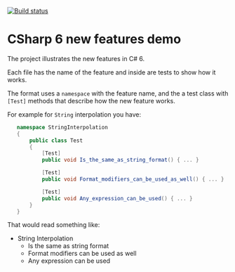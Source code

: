 [![Build status](https://ci.appveyor.com/api/projects/status/3vsjnx5dpqibhmhp/branch/master?svg=true)](https://ci.appveyor.com/project/amirci/csharpsixdemo/branch/master)

# CSharp 6 new features demo

The project illustrates the new features in C# 6.

Each file has the name of the feature and inside are tests to show how it works.

The format uses a `namespace` with the feature name, and the a test class with `[Test]` methods that describe how the new feature works.

For example for `String` interpolation you have:

``` csharp
   namespace StringInterpolation
   {
       public class Test
       {
           [Test]
           public void Is_the_same_as_string_format() { ... }

           [Test]
           public void Format_modifiers_can_be_used_as_well() { ... }

           [Test]
           public void Any_expression_can_be_used() { ... }
       }
   }
```

That would read something like:

* String Interpolation
  * Is the same as string format
  * Format modifiers can be used as well
  * Any expression can be used
